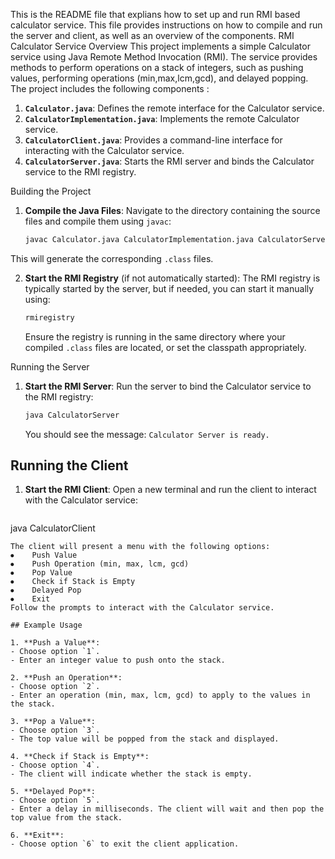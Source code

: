 This is the README file that explians how to set up and run RMI based calculator service. This file provides instructions on how to compile and run the server and client, as well as an overview of the components.
RMI Calculator Service
Overview
This project implements a simple Calculator service using Java Remote Method Invocation (RMI). The service provides methods to perform operations on a stack of integers, such as pushing values, performing operations (min,max,lcm,gcd), and delayed popping. The project includes the following components :
1. **`Calculator.java`**: Defines the remote interface for the Calculator service.
2. **`CalculatorImplementation.java`**: Implements the remote Calculator service.
3. **`CalculatorClient.java`**: Provides a command-line interface for interacting with the Calculator service.
4. **`CalculatorServer.java`**: Starts the RMI server and binds the Calculator service to the RMI registry.

Building the Project

1. **Compile the Java Files**:
 Navigate to the directory containing the source files and compile them using `javac`:
   ```sh
   javac Calculator.java CalculatorImplementation.java CalculatorServer.java CalculatorClient.java
   ```
  This will generate the corresponding `.class` files.

2. **Start the RMI Registry** (if not automatically started):
   The RMI registry is typically started by the server, but if needed, you can start it manually using:
   ```sh
   rmiregistry
   ```
   Ensure the registry is running in the same directory where your compiled `.class` files are located, or set the classpath appropriately.

Running the Server

1. **Start the RMI Server**:
   Run the server to bind the Calculator service to the RMI registry:
   ```sh
   java CalculatorServer
   ```
   You should see the message: `Calculator Server is ready.`


## Running the Client

1. **Start the RMI Client**:
   Open a new terminal and run the client to interact with the Calculator service:
   ```sh
  java CalculatorClient
   ```
   The client will present a menu with the following options:
⦁	 Push Value
⦁	 Push Operation (min, max, lcm, gcd)
⦁	 Pop Value
⦁	 Check if Stack is Empty
⦁	 Delayed Pop
⦁	 Exit
   Follow the prompts to interact with the Calculator service.

## Example Usage

1. **Push a Value**:
   - Choose option `1`.
   - Enter an integer value to push onto the stack.

2. **Push an Operation**:
   - Choose option `2`.
   - Enter an operation (min, max, lcm, gcd) to apply to the values in the stack.

3. **Pop a Value**:
   - Choose option `3`.
   - The top value will be popped from the stack and displayed.

4. **Check if Stack is Empty**:
   - Choose option `4`.
   - The client will indicate whether the stack is empty.

5. **Delayed Pop**:
   - Choose option `5`.
   - Enter a delay in milliseconds. The client will wait and then pop the top value from the stack.

6. **Exit**:
   - Choose option `6` to exit the client application.





